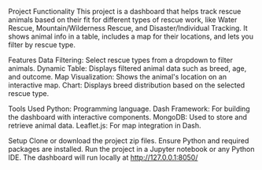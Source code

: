 
Project Functionality
This project is a dashboard that helps track rescue animals based on their fit for different types of rescue work, like Water Rescue, Mountain/Wilderness Rescue, and Disaster/Individual Tracking. It shows animal info in a table, includes a map for their locations, and lets you filter by rescue type.

Features
Data Filtering: Select rescue types from a dropdown to filter animals.
Dynamic Table: Displays filtered animal data such as breed, age, and outcome.
Map Visualization: Shows the animal's location on an interactive map.
Chart: Displays breed distribution based on the selected rescue type.

Tools Used
Python: Programming language.
Dash Framework: For building the dashboard with interactive components.
MongoDB: Used to store and retrieve animal data.
Leaflet.js: For map integration in Dash.

Setup
Clone or download the project zip files.
Ensure Python and required packages are installed.
Run the project in a Jupyter notebook or any Python IDE.
The dashboard will run locally at http://127.0.0.1:8050/
